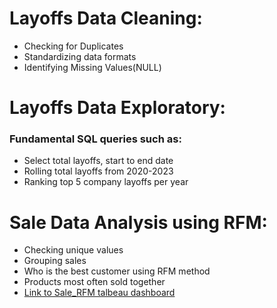 # Layoffs Data Cleaning:
- Checking for Duplicates
- Standardizing data formats
- Identifying Missing Values(NULL)

# Layoffs Data Exploratory:
### Fundamental SQL queries such as:
- Select total layoffs, start to end date
- Rolling total layoffs from 2020-2023
- Ranking top 5 company layoffs per year

# Sale Data Analysis using RFM:
- Checking unique values
- Grouping sales
- Who is the best customer using RFM method
- Products most often sold together
- [Link to Sale_RFM talbeau dashboard](https://public.tableau.com/app/profile/hieu.nguyen1200/viz/SaleDashboard2_17377536152200/SaleDashboard1)
